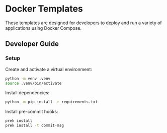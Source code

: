 # Docker Templates

These templates are designed for developers to deploy and run a variety of applications using Docker Compose.

## Developer Guide

### Setup

Create and activate a virtual environment:

```bash
python -m venv .venv
source .venv/bin/activate
```

Install dependencies:

```bash
python -m pip install -r requirements.txt
```

Install pre-commit hooks:

```bash
prek install
prek install -t commit-msg
```
